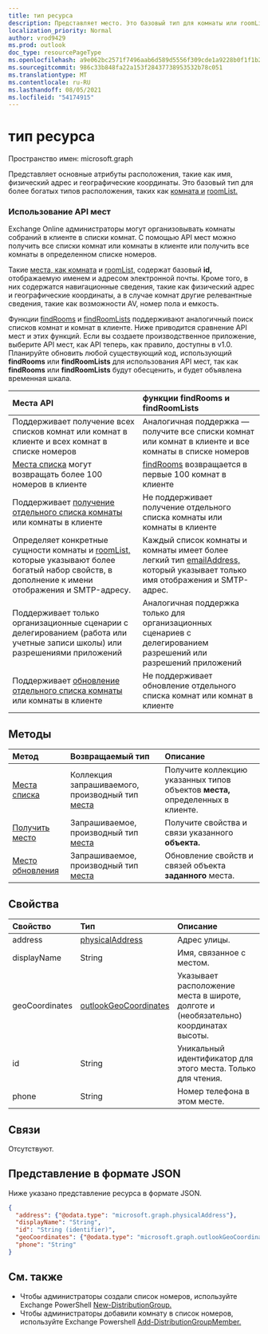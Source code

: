 ```yaml
---
title: тип ресурса
description: Представляет место. Это базовый тип для комнаты или roomList.
localization_priority: Normal
author: vrod9429
ms.prod: outlook
doc_type: resourcePageType
ms.openlocfilehash: a9e062bc2571f7496aab6d589d5556f309cde1a9228b0f1f1b25eba86a417515
ms.sourcegitcommit: 986c33b848fa22a153f28437738953532b78c051
ms.translationtype: MT
ms.contentlocale: ru-RU
ms.lasthandoff: 08/05/2021
ms.locfileid: "54174915"
---
```

# <a name="place-resource-type"></a>тип ресурса

Пространство имен: microsoft.graph

Представляет основные атрибуты расположения, такие как имя, физический адрес и географические координаты. Это базовый тип для более богатых типов расположения, таких как [комната и](room.md) [roomList.](roomlist.md)

### <a name="using-the-places-api"></a>Использование API мест
Exchange Online администраторы могут организовывать комнаты собраний в клиенте в списки комнат. С помощью API мест можно получить все списки комнат или комнаты в клиенте или получить все комнаты в определенном списке номеров.

Такие [места, как комната](room.md) и [roomList,](roomlist.md) содержат базовый **id,** отображаемую именем и адресом электронной почты. Кроме того, в них содержатся навигационные сведения, такие как физический адрес и географические координаты, а в случае комнат другие релевантные сведения, такие как возможности AV, номер пола и емкость.

Функции [findRooms](/graph/api/user-findrooms) и [findRoomLists](/graph/api/user-findroomlists) поддерживают аналогичный поиск списков комнат и комнат в клиенте. Ниже приводится сравнение API мест и этих функций.  Если вы создаете производственное приложение, выберите API мест, как API теперь, как правило, доступны в v1.0. Планируйте обновить любой существующий код, использующий **findRooms** или **findRoomLists** для использования API мест, так как **findRooms** или **findRoomLists** будут обесценить, и будет объявлена временная шкала.

|Места API |функции findRooms и findRoomLists|
|:------------------------------------|:-----------------------------|
|Поддерживает получение всех списков комнат или комнат в клиенте и всех комнат в списке номеров | Аналогичная поддержка — получите все списки комнат или комнат в клиенте и все комнаты в списке номеров|
|[Места списка](../api/place-list.md) могут возвращать более 100 номеров в клиенте | [findRooms](/graph/api/user-findrooms) возвращается в первые 100 комнат в клиенте |
|Поддерживает [получение отдельного списка комнаты](../api/place-get.md) или комнаты в клиенте | Не поддерживает получение отдельного списка комнаты или комнаты в клиенте
|Определяет конкретные сущности [](room.md) комнаты и [roomList,](roomlist.md) которые указывают более богатый набор свойств, в дополнение к имени отображения и SMTP-адресу. | Каждый список комнаты и комнаты имеет более легкий тип [emailAddress,](emailaddress.md) который указывает только имя отображения и SMTP-адрес.|
|Поддерживает только организационные сценарии с делегированием (работа или учетные записи школы) или разрешениями приложений | Аналогичная поддержка только для организационных сценариев с делегированием разрешений или разрешений приложений|
|Поддерживает [обновление отдельного списка комнаты](../api/place-update.md) или комнаты в клиенте | Не поддерживает обновление отдельного списка комнат или комнат в клиенте

## <a name="methods"></a>Методы

| Метод                              | Возвращаемый тип                  | Описание |
|:------------------------------------|:-----------------------------|:--------|
| [Места списка](../api/place-list.md) | Коллекция запрашиваемого, производный тип [места](place.md) | Получите коллекцию указанных типов объектов **места,** определенных в клиенте. |
| [Получить место](../api/place-get.md)    | Запрашиваемое, производный тип [места](place.md)            | Получите свойства и связи указанного **объекта.** |
| [Место обновления](../api/place-update.md)    | Запрашиваемое, производный тип [места](place.md)            | Обновление свойств и связей объекта **заданного** места. |

## <a name="properties"></a>Свойства

| Свойство       | Тип                                              | Описание |
|:---------------|:--------------------------------------------------|:--------|
| address        | [physicalAddress](physicaladdress.md)             | Адрес улицы. |
| displayName    | String                                            | Имя, связанное с местом. |
| geoCoordinates | [outlookGeoCoordinates](outlookgeocoordinates.md) | Указывает расположение места в широте, долготе и (необязательно) координатах высоты. |
| id             | String                                            | Уникальный идентификатор для этого места. Только для чтения. |
| phone          | String                                            | Номер телефона в этом месте. |

## <a name="relationships"></a>Связи

Отсутствуют.

## <a name="json-representation"></a>Представление в формате JSON

Ниже указано представление ресурса в формате JSON.

<!-- {
  "blockType": "resource",
  "optionalProperties": [

  ],
  "@odata.type": "microsoft.graph.place"
}-->

```json
{
  "address": {"@odata.type": "microsoft.graph.physicalAddress"},
  "displayName": "String",
  "id": "String (identifier)",
  "geoCoordinates": {"@odata.type": "microsoft.graph.outlookGeoCoordinates"},
  "phone": "String"
}
```

## <a name="see-also"></a>См. также
- Чтобы администраторы создали список номеров, используйте Exchange PowerShell [New-DistributionGroup.](/powershell/module/exchange/users-and-groups/new-distributiongroup?view=exchange-ps)
- Чтобы администраторы добавили комнату в список номеров, используйте Exchange Powershell [Add-DistributionGroupMember.](/powershell/module/exchange/users-and-groups/add-distributiongroupmember?view=exchange-ps)

<!-- uuid: 16cd6b66-4b1a-43a1-adaf-3a886856ed98
2019-02-04 14:57:30 UTC -->
<!-- {
  "type": "#page.annotation",
  "description": "place resource",
  "keywords": "",
  "section": "documentation",
  "tocPath": ""
}-->
